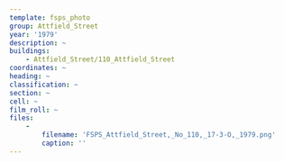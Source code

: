 ```yaml
---
template: fsps_photo
group: Attfield_Street
year: '1979'
description: ~
buildings:
    - Attfield_Street/110_Attfield_Street
coordinates: ~
heading: ~
classification: ~
section: ~
cell: ~
film_roll: ~
files:
    -
        filename: 'FSPS_Attfield_Street,_No_110,_17-3-O,_1979.png'
        caption: ''
---
```

